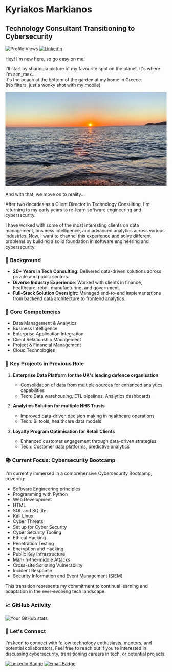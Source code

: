 # Kyriakos Markianos
## Technology Consultant Transitioning to Cybersecurity

![Profile Views](https://komarev.com/ghpvc/?username=kyriakosmarkianos&color=brightgreen)
[![LinkedIn](https://img.shields.io/badge/LinkedIn-Connect-blue)](https://www.linkedin.com/in/kyriakosmarkianos/)

Hey! I'm new here, so go easy on me! 

I'll start by sharing a picture of my favourite spot on the planet. It's where I'm zen_max...  
It's the beach at the bottom of the garden at my home in Greece.  
(No filters, just a wonky shot with my mobile)

![Sunset](docs/Sunset.jpg)


And with that, we move on to reality... 

After two decades as a Client Director in Technology Consulting, I'm returning to my early years to re-learn software engineering and cybersecurity.

I have worked with some of the most interesting clients on data management, business intelligence, and advanced analytics across various industries. Now, I want to channel this experience and solve different problems by building a solid foundation in software engineering and cybersecurity.


### 🚀 Background

- **20+ Years in Tech Consulting**: Delivered data-driven solutions across private and public sectors.
- **Diverse Industry Experience**: Worked with clients in finance, healthcare, retail, manufacturing, and government.
- **Full-Stack Solution Oversight**: Managed end-to-end implementations from backend data architecture to frontend analytics.

### 💼 Core Competencies

- Data Management & Analytics
- Business Intelligence
- Enterprise Application Integration
- Client Relationship Management
- Project & Financial Management
- Cloud Technologies

### 🌟 Key Projects in Previous Role

1. **Enterprise Data Platform for the UK's leading defence organisation**
   - Consolidation of data from multiple sources for enhanced analytics capabilities
   - Tech: Data warehousing, ETL pipelines, Analytics dashboards

2. **Analytics Solution for multiple NHS Trusts**
   - Improved data-driven decision making in healthcare operations
   - Tech: BI tools, healthcare data models

3. **Loyalty Program Optimisation for Retail Clients**
   - Enhanced customer engagement through data-driven strategies
   - Tech: Customer data platforms, predictive analytics

### 📚 Current Focus: Cybersecurity Bootcamp

I'm currently immersed in a comprehensive Cybersecurity Bootcamp, covering:

- Software Engineering principles
- Programming with Python
- Web Development
- HTML
- SQL and SQLite
- Kali Linux
- Cyber Threats
- Set up for Cyber Security
- Cyber Security Tooling
- Ethical Hacking
- Penetration Testing
- Encryption and Hacking
- Public Key Infrastructure
- Man-in-the-middle Attacks
- Cross-site Scripting Vulnerability
- Incident Response
- Security Information and Event Management (SIEM)

This transition represents my commitment to continual learning and adaptation in the ever-evolving tech landscape.

### 📈 GitHub Activity

![Your GitHub stats](https://github-readme-stats.vercel.app/api?username=kyriakosmarkianos&show_icons=true&theme=radical)

### 🤝 Let's Connect

I'm keen to connect with fellow technology enthusiasts, mentors, and potential collaborators. Feel free to reach out if you're interested in discussing cybersecurity, transitioning careers in tech, or potential projects.

[![Linkedin Badge](https://img.shields.io/badge/-KyriakosMarkianos-blue?style=flat-square&logo=Linkedin&logoColor=white&link=https://www.linkedin.com/in/kyriakosmarkianos/)](https://www.linkedin.com/in/kyriakosmarkianos/)
[![Email Badge](https://img.shields.io/badge/-kyriakos.markianos@proton.me-8B89CC?style=flat-square&logo=protonmail&logoColor=white&link=mailto:kyriakos.markianos@proton.me)](mailto:kyriakos.markianos@proton.me)
